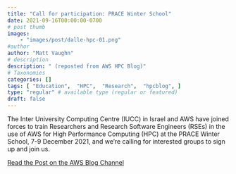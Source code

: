 ```yaml
---
title: "Call for participation: PRACE Winter School"
date: 2021-09-16T00:00:00-0700
# post thumb
images:
    - "images/post/dalle-hpc-01.png"
#author
author: "Matt Vaughn"
# description
description: " (reposted from AWS HPC Blog)"
# Taxonomies
categories: []
tags: [ "Education",  "HPC",  "Research",  "hpcblog", ]
type: "regular" # available type (regular or featured)
draft: false
---
```


The Inter University Computing Centre (IUCC) in Israel and AWS have joined forces to train Researchers and Research Software Engineers (RSEs) in the use of AWS for High Performance Computing (HPC) at the PRACE Winter School, 7-9 December 2021, and we’re calling for interested groups to sign up and join us.

<a href="https://aws.amazon.com/blogs/hpc/call-for-participation-prace-winter-school/" class="btn btn-primary btn-lg active" role="button" aria-pressed="true" style="margin-top: 8px;">Read the Post on the AWS Blog Channel</a>